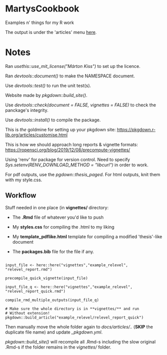# MartysCookbook
Examples n' things for my R work

The output is under the 'articles' menu [here](https://martynk.github.io/MartysCookbook/).

# Notes

Ran *usethis::use_mit_license("Márton Kiss")* to set up the licence.  

Ran *devtools::document()* to make the NAMESPACE document.  

Use *devtools::test()* to run the unit test(s).  

Website made by *pkgdown::build_site()*.

Use *devtools::check(document = FALSE, vignettes = FALSE)* to check the panckage's integrity.

Use *devtools::install()* to compile the package.

This is *the* goldmine for setting up your pkgdown site:
https://pkgdown.r-lib.org/articles/customise.html 

This is how we should approach long reports & vignette formats:
https://ropensci.org/blog/2019/12/08/precompute-vignettes/ 

Using 'renv' for package for version control.
Need to specify *Sys.setenv(RENV_DOWNLOAD_METHOD = "libcurl")* in order to work.

For pdf outputs, use the *pgdown::thesis_paged*. For html outputs, knit them with  my style.css.

## Workflow

Stuff needed in one place (in **vignettes/** directory:

 - The **.Rmd** file of whatever you'd like to push  
 
 - My **styles.css** for compiling the .html to my liking  
 
 - My **template_pdflike.html** template for compiling a modified 'thesis'-like document  
 
 - The **packages.bib** file for the file if any.  
 

```

input_file <- here::here("vignettes","example_relevel", "relevel_report.rmd")  

precompile_quick_vignette(input_file)  

input_file_q <- here::here("vignettes","example_relevel", "relevel_report_quick.rmd")  

compile_rmd_multiple_outputs(input_file_q)  

# Make sure the whole directory is in **vignettes/** and run
# Without extension!
pkgdown::build_article("example_relevel/relevel_report_quick")

```

Then manually move the whole folder again to *docs/articles/..* (**SKIP** the duplicate file name) and update *_pkgdown.yml*.

*pkgdown::build_site()* will recompile all .Rmd-s including the slow original .Rmd-s if the folder remains in the *vignettes/* folder.


